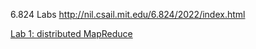 6.824 Labs http://nil.csail.mit.edu/6.824/2022/index.html

[Lab 1: distributed MapReduce](http://nil.csail.mit.edu/6.824/2022/labs/lab-mr.html)
